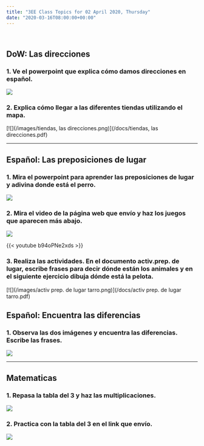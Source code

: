 ```yaml
---
title: "3EE Class Topics for 02 April 2020, Thursday"
date: "2020-03-16T08:00:00+00:00"
---
```


&nbsp;

## DoW: Las direcciones

### 1. Ve el powerpoint que explica cómo damos direcciones en español.

[![](/images/t2-l-299-directions-powerpoint.png)](/docs/t2-l-299-directions-powerpoint.pdf)

### 2. Explica cómo llegar a las diferentes tiendas utilizando el mapa.

[![](/images/tiendas, las direcciones.png)](/docs/tiendas, las direcciones.pdf)

<hr>

## Español: Las preposiciones de lugar

### 1. Mira el powerpoint para aprender las preposiciones de lugar y adivina donde está el perro.

[![](/images/es-roi-l-385-las-preposiciones-de-lugar-donde-esta-max-presentacion_ver_1.png)](/docs/es-roi-l-385-las-preposiciones-de-lugar-donde-esta-max-presentacion_ver_1.pdf)

### 2. Mira el video de la página web que envío y haz los juegos que aparecen más abajo.

[![](/images/adverbios-lugar-portada.jpg)](https://www.profedeele.es/actividad/gramatica/preposiciones-adverbios-lugar/)

{{< youtube b94oPNe2xds >}}

### 3. Realiza las actividades. En el documento activ.prep. de lugar, escribe frases para decir dónde están los animales y en el siguiente ejercicio dibuja dónde está la pelota.

[![](/images/activ prep. de lugar tarro.png)](/docs/activ prep. de lugar tarro.pdf)

## Español: Encuentra las diferencias

### 1. Observa las dos imágenes y encuentra las diferencias. Escribe las frases.

[![](/images/t3-sp-121-my-living-room-spot-the-differences-game-spanish-espantildeol.png)](/docs/t3-sp-121-my-living-room-spot-the-differences-game-spanish-espantildeol.pdf)

<hr>

## Matematicas

### 1. Repasa la tabla del 3 y haz las multiplicaciones.

[![](/images/t3-sp-121-my-living-room-spot-the-differences-game-spanish-espantildeol.png)](/docs/t3-sp-121-my-living-room-spot-the-differences-game-spanish-espantildeol.pdf)

### 2. Practica con la tabla del 3 en el link que envío.

[![](/images/tabla_del_3.png)](https://arbolabc.com/juegos-tablas-de-multiplicar/tabla-del-3)

<br/>
<br/>


